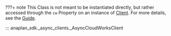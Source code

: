 ???+ note
    This Class is not meant to be instantiated directly, but rather accessed through the `cw` Property on an
    instance of [Client](sync_client.md). For more details, see the [Guide](../../guides/cloud_works.md).

::: anaplan_sdk._async_clients._AsyncCloudWorksClient

<style>
    [data-md-component="toc"] li:first-of-type{
        display:  none!important;
    }
</style>
